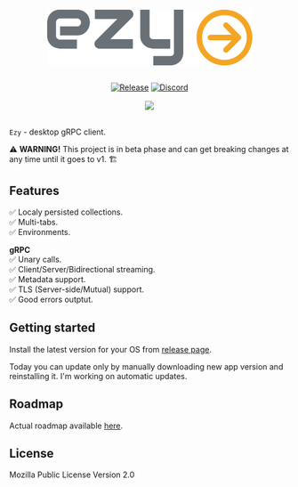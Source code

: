 <br />
<div align="center">
  <picture>
    <img src="docs/logo.png" height="100px" align="center">
  </picture>
</div>
<br />

<div align="center">

  [![Release](https://img.shields.io/github/v/release/getezy/ezy?color=brightgreen)](https://github.com/getezy/ezy/releases/latest)
  [![Discord](https://img.shields.io/badge/Discord-7289DA?style=flat&logo=discord&logoColor=white)](https://discord.gg/r26ETPgj6R)
  <!-- <br /> -->
  <!-- [![Bitcoin](https://img.shields.io/badge/Bitcoin-000000?style=flat&logo=bitcoin&logoColor=white)]()
  [![Ethereum](https://img.shields.io/badge/Ethereum-3C3C3D?style=flat&logo=Ethereum&logoColor=white)]() -->
  <img src="docs/ezy.gif" align="center">
</div>
<br />

`Ezy` - desktop gRPC client.

⚠️ **WARNING!** This project is in beta phase and can get breaking changes at any time until it goes to v1. 🏗

## Features
✅ Localy persisted collections.  
✅ Multi-tabs.  
✅ Environments.  

**gRPC**  
✅ Unary calls.  
✅ Client/Server/Bidirectional streaming.  
✅ Metadata support.  
✅ TLS (Server-side/Mutual) support.  
✅ Good errors outptut.  

## Getting started
Install the latest version for your OS from [release page](https://github.com/getezy/ezy/releases/latest).

Today you can update only by manually downloading new app version and reinstalling it. I'm working on automatic updates.

## Roadmap

Actual roadmap available [here](https://github.com/orgs/getezy/projects/1/views/1).

## License
Mozilla Public License Version 2.0

